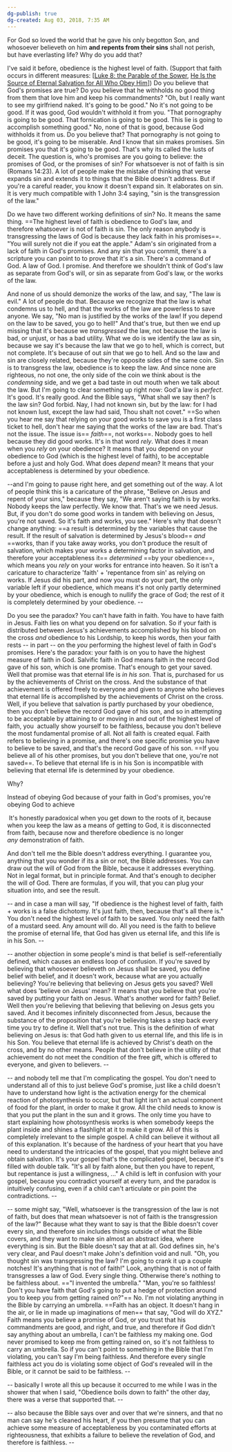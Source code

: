 ```yaml
---
dg-publish: true
dg-created: Aug 03, 2018, 7:35 AM
---
```


For God so loved the world that he gave his only begotton Son, and whosoever believeth on him **and repents from their sins** shall not perish, but have everlasting life? Why do you add that?

I've said it before, obedience is the highest level of faith. (Support that faith occurs in different measures: \[[Luke 8: the Parable of the Sower](https://www.youtube.com/watch?v=nr3tbHc4wZs&t=38m47s), [He Is the Source of Eternal Salvation for All Who Obey Him](https://www.youtube.com/watch?v=9SSgbDePnlg&t=47s)\]) Do you believe that God's promises are true? Do you believe that he withholds no good thing from them that love him and keep his commandments? "Oh, but I really want to see my girlfriend naked. It's going to be good." No it's not going to be good. If it was good, God wouldn't withhold it from you. "That pornography is going to be good. That fornication is going to be good. This lie is going to accomplish something good." No, none of that is good, because God withholds it from us. Do you believe that? That pornography is not going to be good, it's going to be miserable. And I know that sin makes promises. Sin promises you that it's going to be good. That's why its called the lusts of deceit. The question is, who's promises are you going to believe: the promises of God, or the promises of sin? For whatsoever is not of faith is sin (Romans 14:23). A lot of people make the mistake of thinking that verse expands sin and extends it to things that the Bible doesn't address. But if you're a careful reader, you know it doesn't expand sin. It elaborates on sin. It is very much compatible with 1 John 3:4 saying, "sin is the transgression of the law."

Do we have two different working definitions of sin? No. It means the same thing. ==The highest level of faith is obedience to God's law, and therefore whatsoever is not of faith is sin. The only reason anybody is transgressing the laws of God is because they lack faith in his promises==. "You will surely not die if you eat the apple." Adam's sin originated from a lack of faith in God's promises. And any sin that you commit, there's a scripture you can point to to prove that it's a sin. There's a command of God. A law of God. I promise. And therefore we shouldn't think of God's law as separate from God's will, or sin as separate from God's law, or the works of the law.

And none of us should demonize the works of the law, and say, "The law is evil." A lot of people do that. Because we recognize that the law is what condemns us to hell, and that the works of the law are powerless to save anyone. We say, "No man is justified by the works of the law! If you depend on the law to be saved, you go to hell!" And that's true, but then we end up missing that it's because we _transgressed_ the law, not because the law is bad, or unjust, or has a bad utility. What we do is we identify the law as sin, because we say it's because the law that we go to hell, which is correct, but not complete. It's because of out _sin_ that we go to hell. And so the law and sin are closely related, because they're opposite sides of the same coin. Sin is to transgress the law, obedience is to keep the law. And since none are righteous, no not one, the only side of the coin we think about is the _condemning_ side, and we get a bad taste in out mouth when we talk about the law. But I'm going to clear something up right now: God'a law is _perfect_. It's good. It's really good. And the Bible says, "What shall we say then? Is the law sin? God forbid. Nay, I had not known sin, but by the law: for I had not known lust, except the law had said, Thou shalt not covet." ==So when you hear me say that relying on your good works to save you is a first class ticket to hell, don't hear me saying that the works of the law are bad. That's not the issue. The issue is== _faith_==, not works==. Nobody goes to hell because they did good works. It's in that word _rely_. What does it mean when you _rely_ on your obedience? It means that you depend on your obedience to God (which is the highest level of faith), to be acceptable before a just and holy God. What does _depend_ mean? It means that your acceptableness is determined by your obedience. 

\--and I'm going to pause right here, and get something out of the way. A lot of people think this is a caricature of the phrase, "Believe on Jesus and repent of your sins," because they say, "We aren't saying faith is by works. Nobody keeps the law perfectly. We know that. That's we we need Jesus. But, if you don't do some good works in tandem with believing on Jesus, you're not saved. So it's faith and works, you see." Here's why that doesn't change anything: ==a result is determined by the variables that cause the result. If the result of salvation is determined by Jesus's blood== _and_ ==works, than if you take away works, you don't produce the result of salvation, which makes your works a determining factor in salvation, and therefore your acceptableness it== _determined_ ==by your obedience==, which means you _rely_ on your works for entrance into heaven. So it isn't a caricature to characterize 'faith' + 'repentance from sin' as relying on works. If Jesus did his part, and now you must do your part, the only variable left if your obedience, which means it's not only partly determined by your obedience, which is enough to nullify the grace of God; the rest of it is completely determined by your obedience. --

Do you see the paradox? You can't have faith in faith. You have to have faith in Jesus. Faith lies on what you depend on for salvation. So if your faith is distributed between Jesus's achievements accomplished by his blood on the cross _and_ obedience to his Lordship, to keep his words, then your faith rests -- in part -- on the _you_ performing the highest level of faith in God's promises. Here's the paradox: your faith is on you to have the highest measure of faith in God. Salvific faith in God means faith in the record God gave of his son, which is one promise. That's enough to get your saved. Well that promise was that eternal life is _in his son_. That is, purchased for us by the achievements of Christ on the cross. And the substance of that achievement is offered freely to everyone and given to anyone who believes that eternal life is accomplished by the achievements of Christ on the cross. Well, if you believe that salvation is partly purchased by your obedience, then you don't believe the record God gave of his son, and so in attempting to be acceptable by attaining to or moving in and out of the highest level of faith, you  actually show yourself to be faithless, because you don't believe the most fundamental promise of all. Not all faith is created equal. Faith refers to believing in a promise, and there's one specific promise you have to believe to be saved, and that's the record God gave of his son. ==If you believe all of his other promises, but you don't believe that one, you're not saved==. To believe that eternal life is in his Son is incompatible with believing that eternal life is determined by your obedience.

Why? 

Instead of obeying God because of your faith in God's promises, you're obeying God to achieve 

 It's honestly paradoxical when you get down to the roots of it, because when you keep the law as a means of getting to God, it is disconnected from faith, because now and therefore obedience is no longer _any_ demonstration of faith.

And don't tell me the Bible doesn't address everything. I guarantee you, anything that you wonder if its a sin or not, the Bible addresses. You can draw out the will of God from the Bible, because it addresses everything. Not in legal format, but in principle format. And that's enough to decipher the will of God. There are formulas, if you will, that you can plug your situation into, and see the result.

\-- and in case a man will say, "If obedience is the highest level of faith, faith + works is a false dichotomy. It's just faith, then, because that's all there is." You don't need the highest level of faith to be saved. You only need the faith of a mustard seed. Any amount will do. All you need is the faith to believe the promise of eternal life, that God has given us eternal life, and this life is in his Son. --

\-- another objection in some people's mind is that belief is self-referentially defined, which causes an endless loop of confusion. If you're saved by believing that whosoever believeth on Jesus shall be saved, you define belief with belief, and it doesn't work, because what are you actually believing? You're believing that believing on Jesus gets you saved? Well what does 'believe on Jesus' mean? It means that you believe that you're saved by putting your faith on Jesus. What's another word for faith? Belief. Well then you're believing that believing that believing on Jesus gets you saved. And it becomes infinitely disconnected from Jesus, because the substance of the proposition that you're believing takes a step back every time you try to define it. Well that's not true. This is the definition of what believing on Jesus is: that God hath given to us eternal life, and this life is in his Son. You believe that eternal life is achieved by Christ's death on the cross, and by no other means. People that don't believe in the utility of that achievement do not meet the condition of the free gift, which is offered to everyone, and given to believers. --

\-- and nobody tell me that I'm complicating the gospel. You don't need to understand all of this to just believe God's promise, just like a child doesn't have to understand how light is the activation energy for the chemical reaction of photosynthesis to occur, but that light isn't an actual component of food for the plant, in order to make it grow. All the child needs to know is that you put the plant in the sun and it grows. The only time you have to start explaining how photosynthesis works is when somebody keeps the plant inside and shines a flashlight at it to make it grow. All of this is completely irrelevant to the simple gospel. A child can believe it without all of this explanation. It's because of the hardness of your heart that you have need to understand the intricacies of the gospel, that you might believe and obtain salvation. It's your gospel that's the complicated gospel, because it's filled with double talk. "It's all by faith alone, but then you have to repent, but repentance is just a willingness, ..." A child is left in confusion with your gospel, because you contradict yourself at every turn, and the paradox is intuitively confusing, even if a child can't articulate or pin point the contradictions. --

\-- some might say, "Well, whatsoever is the transgression of the law is not of faith, but does that mean whatsoever is not of faith is the transgression of the law?" Because what they want to say is that the Bible doesn't cover every sin, and therefore sin includes things outside of what the Bible covers, and they want to make sin almost an abstract idea, where everything is sin. But the Bible doesn't say that at all. God defines sin, he's very clear, and Paul doesn't make John's definition void and null. "Oh, you thought sin was transgressing the law? I'm going to crank it up a couple notches! It's anything that is not of faith!" Look, anything that is not of faith transgresses a law of God. Every single thing. Otherwise there's nothing to be faithless about. =="I invented the umbrella." "Man, you're so faithless! Don't you have faith that God's going to put a hedge of protection around you to keep you from getting rained on?"== No. I'm not violating anything in the Bible by carrying an umbrella. ==Faith has an object. It doesn't hang in the air, or lie in made up imaginations of men== that say, "God will do XYZ." Faith means you believe a promise of God, or you trust that his commandments are good, and right, and true, and therefore if God didn't say anything about an umbrella, I can't be faithless my making one. God never promised to keep me from getting rained on, so it's not faithless to carry an umbrella. So if you can't point to something in the Bible that I'm violating, you can't say I'm being faithless. And therefore every single faithless act you do is violating some object of God's revealed will in the Bible, or it cannot be said to be faithless. --

\-- basically I wrote all this up because it occurred to me while I was in the shower that when I said, "Obedience boils down to faith" the other day, there was a verse that supported that. --

\-- also because the Bible says over and over that we're sinners, and that no man can say he's cleaned his heart, if you then presume that you can achieve some measure of acceptableness by you contaminated efforts at righteousness, that exhibits a failure to believe the revelation of God, and therefore is faithless. --


